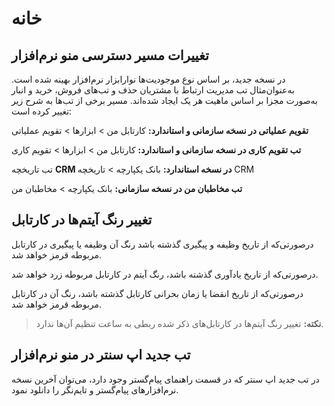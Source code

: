 # خانه 

## تغییرات مسیر دسترسی منو نرم‌افزار

در نسخه جدید، بر اساس نوع موجودیت‌ها نوارابزار نرم‌افزار بهینه شده است. به‌عنوان‌مثال تب مدیریت ارتباط با مشتریان حذف و تب‌های فروش، خرید و انبار به‌صورت مجزا بر اساس ماهیت هر یک ایجاد شده‌اند. مسیر برخی از تب‌ها به شرح زیر تغییر کرده است:

**تقویم عملیاتی در نسخه سازمانی و استاندارد:** کارتابل من > ابزارها > تقویم عملیاتی

**تب تقویم کاری در نسخه سازمانی و استاندارد:** کارتابل من > ابزارها > تقویم کاری

تب تاریخچه **CRM در نسخه استاندارد:** بانک یکپارچه > تاریخچه CRM 

**تب مخاطبان من در نسخه سازمانی:** بانک یکپارچه > مخاطبان من

## تغییر رنگ آیتم‌ها در کارتابل

درصورتی‌که از تاریخ وظیفه و پیگیری گذشته باشد رنگ آن وظیفه یا پیگیری در کارتابل مربوطه قرمز خواهد شد.

درصورتی‌که از تاریخ یادآوری گذشته باشد، رنگ آیتم در کارتابل مربوطه زرد خواهد شد.

درصورتی‌که از تاریخ انقضا یا زمان بحرانی کارتابل گذشته باشد، رنگ آن در کارتابل مربوطه قرمز خواهد شد.

> **نکته:** تغییر رنگ آیتم‌ها در کارتابل‌های ذکر شده ربطی به ساعت تنظیم آن‌ها ندارد.


## تب جدید اپ سنتر در منو نرم‌افزار

در تب جدید اپ سنتر که در قسمت راهنمای پیام‌گستر وجود دارد، می‌توان آخرین نسخه نرم‌افزارهای پیام‌گستر و تایم‌نگر را دانلود نمود. 
